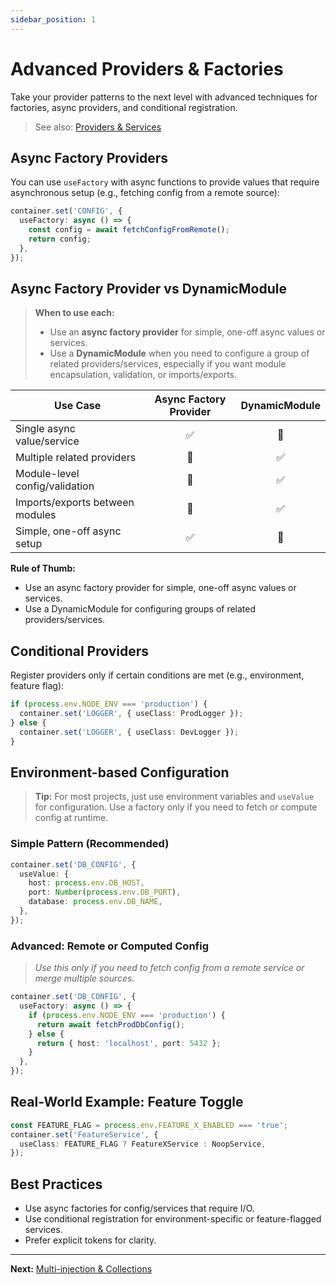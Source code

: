 ```yaml
---
sidebar_position: 1
---
```


# Advanced Providers & Factories

Take your provider patterns to the next level with advanced techniques for factories, async providers, and conditional registration.

> See also: [Providers & Services](../providers-and-services.md)

## Async Factory Providers

You can use `useFactory` with async functions to provide values that require asynchronous setup (e.g., fetching config from a remote source):

```typescript
container.set('CONFIG', {
  useFactory: async () => {
    const config = await fetchConfigFromRemote();
    return config;
  },
});
```

## Async Factory Provider vs DynamicModule

> **When to use each:**
>
> - Use an **async factory provider** for simple, one-off async values or services.
> - Use a **DynamicModule** when you need to configure a group of related providers/services, especially if you want module encapsulation, validation, or imports/exports.

| Use Case                        | Async Factory Provider | DynamicModule |
| ------------------------------- | :--------------------: | :-----------: |
| Single async value/service      |           ✅           |      🚫       |
| Multiple related providers      |           🚫           |      ✅       |
| Module-level config/validation  |           🚫           |      ✅       |
| Imports/exports between modules |           🚫           |      ✅       |
| Simple, one-off async setup     |           ✅           |      🚫       |

**Rule of Thumb:**

- Use an async factory provider for simple, one-off async values or services.
- Use a DynamicModule for configuring groups of related providers/services.

## Conditional Providers

Register providers only if certain conditions are met (e.g., environment, feature flag):

```typescript
if (process.env.NODE_ENV === 'production') {
  container.set('LOGGER', { useClass: ProdLogger });
} else {
  container.set('LOGGER', { useClass: DevLogger });
}
```

## Environment-based Configuration

> **Tip:**
> For most projects, just use environment variables and `useValue` for configuration. Use a factory only if you need to fetch or compute config at runtime.

### Simple Pattern (Recommended)

```typescript
container.set('DB_CONFIG', {
  useValue: {
    host: process.env.DB_HOST,
    port: Number(process.env.DB_PORT),
    database: process.env.DB_NAME,
  },
});
```

### Advanced: Remote or Computed Config

> _Use this only if you need to fetch config from a remote service or merge multiple sources._

```typescript
container.set('DB_CONFIG', {
  useFactory: async () => {
    if (process.env.NODE_ENV === 'production') {
      return await fetchProdDbConfig();
    } else {
      return { host: 'localhost', port: 5432 };
    }
  },
});
```

## Real-World Example: Feature Toggle

```typescript
const FEATURE_FLAG = process.env.FEATURE_X_ENABLED === 'true';
container.set('FeatureService', {
  useClass: FEATURE_FLAG ? FeatureXService : NoopService,
});
```

## Best Practices

- Use async factories for config/services that require I/O.
- Use conditional registration for environment-specific or feature-flagged services.
- Prefer explicit tokens for clarity.

---

**Next:** [Multi-injection & Collections](multi-injection-and-collections.md)
